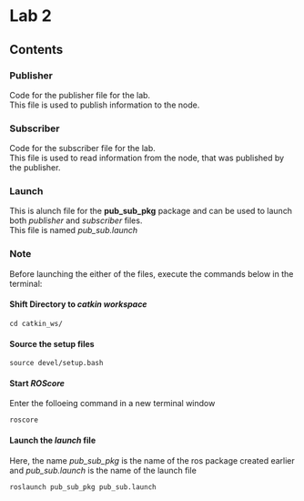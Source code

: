 # Lab 2
## Contents
### Publisher
Code for the publisher file for the lab.<br>
This file is used to publish information to the node.
### Subscriber
Code for the subscriber file for the lab.<br>
This file is used to read information from the node, that was published by the publisher.
### Launch
This is alunch file for the **pub_sub_pkg** package and can be used to launch both _publisher_ and _subscriber_ files.<br>
This file is named _pub_sub.launch_
### Note
Before launching the either of the files, execute the commands below in the terminal:<br>
#### Shift Directory to _catkin workspace_
```
cd catkin_ws/
```
#### Source the setup files
```
source devel/setup.bash
```
#### Start _ROScore_
Enter the folloeing command in a new terminal window
```
roscore
```
#### Launch the _launch_ file
Here, the name _pub_sub_pkg_ is the name of the ros package created earlier and _pub_sub.launch_ is the name of the launch file
```
roslaunch pub_sub_pkg pub_sub.launch
```
